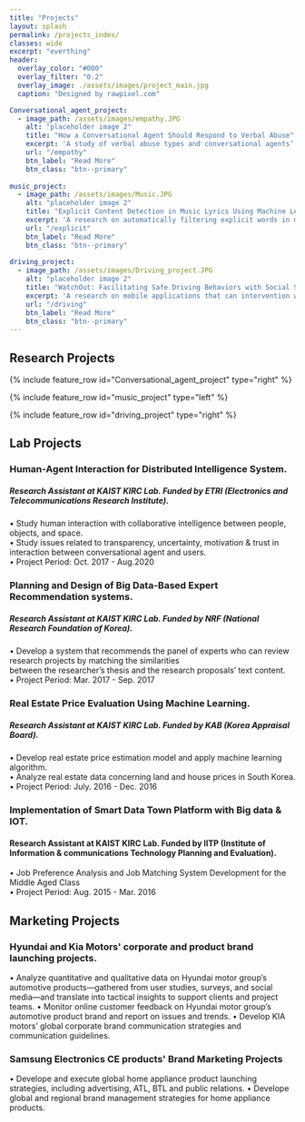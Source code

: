 ```yaml
---
title: "Projects"
layout: splash
permalink: /projects_index/
classes: wide
excerpt: "everthing"
header:
  overlay_color: "#000"
  overlay_filter: "0.2"
  overlay_image: ./assets/images/project_main.jpg
  caption: "Designed by rawpixel.com"

Conversational_agent_project:
  - image_path: /assets/images/empathy.JPG
    alt: "placeholder image 2"
    title: "How a Conversational Agent Should Respond to Verbal Abuse"
    excerpt: 'A study of verbal abuse types and conversational agents’ response styles.'
    url: "/empathy" 
    btn_label: "Read More"
    btn_class: "btn--primary"
    
music_project:
  - image_path: /assets/images/Music.JPG
    alt: "placeholder image 2"
    title: "Explicit Content Detection in Music Lyrics Using Machine Learning"
    excerpt: 'A research on automatically filtering explicit words in music lyrics by using machine learning technique.'
    url: "/explicit"
    btn_label: "Read More"
    btn_class: "btn--primary"
    
driving_project:
  - image_path: /assets/images/Driving_project.JPG
    alt: "placeholder image 2"
    title: "WatchOut: Facilitating Safe Driving Behaviors with Social Support"
    excerpt: 'A research on mobile applications that can intervention with bad driving behaviors of drivers.'
    url: "/driving"
    btn_label: "Read More"
    btn_class: "btn--primary"
---
```



## Research Projects

{% include feature_row id="Conversational_agent_project" type="right" %}

{% include feature_row id="music_project" type="left" %}

{% include feature_row id="driving_project" type="right" %}

## Lab Projects

<!--{% include feature_row id="wowproject" type="left" %}-->

<!--{% include feature_row id="wowproject" type="right" %}-->

<!--{% include feature_row %}-->
### Human-Agent Interaction for Distributed Intelligence System.
#####  Research Assistant at KAIST KIRC Lab. Funded by ETRI (Electronics and Telecommunications Research Institute). 
• Study human interaction with collaborative intelligence between people, objects, and space. <br>
• Study issues related to transparency, uncertainty, motivation & trust in interaction between conversational agent and users.<br>
• Project Period: Oct. 2017 - Aug.2020

### Planning and Design of Big Data-Based Expert Recommendation systems. 
##### Research Assistant at KAIST KIRC Lab. Funded by NRF (National Research Foundation of Korea). 
• Develop a system that recommends the panel of experts who can review research projects by matching the similarities <br> 
 between the researcher’s thesis and the research proposals’ text content.<br> 
• Project Period: Mar. 2017 - Sep. 2017
 


### Real Estate Price Evaluation Using Machine Learning. 
##### Research Assistant at KAIST KIRC Lab. Funded by KAB (Korea Appraisal Board).
• Develop real estate price estimation model and apply machine learning algorithm.<br>
• Analyze real estate data concerning land and house prices in South Korea.<br>
• Project Period: July. 2016 - Dec. 2016

### Implementation of Smart Data Town Platform with Big data & IOT.
####  Research Assistant at KAIST KIRC Lab. Funded by IITP (Institute of Information & communications Technology Planning and Evaluation).
• Job Preference Analysis and Job Matching System Development for the Middle Aged Class <br>
• Project Period: Aug. 2015 - Mar. 2016

## Marketing Projects
### Hyundai and Kia Motors' corporate and product brand launching projects.
• Analyze quantitative and qualitative data on Hyundai motor group’s automotive products—gathered from user studies, surveys, and social media—and translate into tactical insights to support clients and project teams.
• Monitor online customer feedback on Hyundai motor group’s automotive product brand and report on issues and trends.
• Develop KIA motors’ global corporate brand communication strategies and communication guidelines.

### Samsung Electronics CE products' Brand Marketing Projects
• Develope and execute global home appliance product launching strategies, including advertising, ATL, BTL and public relations.
• Develope global and regional brand management strategies for home appliance products.
